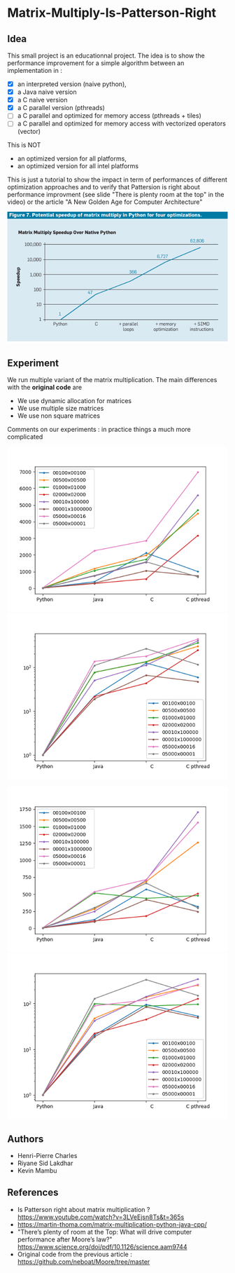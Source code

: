 # Matrix-Multiply-Is-Patterson-Right

## Idea ##

This small project is an educationnal project. The idea is to show the
performance improvement for a simple algorithm between an
implementation in :

* [x] an interpreted version (naive python),
* [x] a Java naive version
* [x] a C naive version
* [x] a C parallel version (pthreads)
* [ ] a C parallel and optimized for memory access (pthreads + tiles)
* [ ] a C parallel and optimized for memory access with vectorized operators (vector)

This is NOT
* an optimized version for all platforms,
* an optimized version for all intel platforms

This is just a tutorial to show the impact in term of performances of
different optimization approaches and to verify that Pattersion is
right about performance improvment (see slide "There is plenty room at
the top" in the video) or the article "A New Golden Age for Computer Architecture"

![Original plot from Hennessy & Pattersson/Leiserson](PotentialSpeedup.png)

## Experiment

We run multiple variant of the matrix multiplication. The main differences with the __original code__ are
* We use dynamic allocation for matrices
* We use multiple size matrices
* We use non square matrices


Comments on our experiments : in practice things a much more complicated

![GFLOPS measurement on an Intel i5-8500 processor](results/LOGFILE.i5-8500.data-GFLOPS.png)
![Speedup measurement on an Intel i5-8500 processor](results/LOGFILE.i5-8500.data-speedup.png)

![GFLOPS  measurement on an Intel i7-8665U processor](results/LOGFILE.i7-8665U.data-GFLOPS.png)
![Speedup measurement on an Intel i7-8665U processor](results/LOGFILE.i7-8665U.data-speedup.png)


## Authors ##

* Henri-Pierre Charles
* Riyane Sid Lakdhar
* Kevin Mambu

## References ##

* Is Patterson right about matrix multiplication ? https://www.youtube.com/watch?v=3LVeEjsn8Ts&t=365s
* https://martin-thoma.com/matrix-multiplication-python-java-cpp/
* "There’s plenty of room at the Top: What will drive
computer performance after Moore’s law?" https://www.science.org/doi/pdf/10.1126/science.aam9744
* Original code from the previous article : https://github.com/neboat/Moore/tree/master